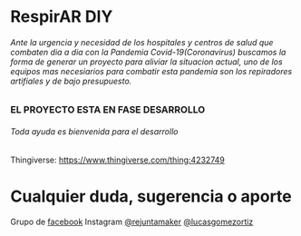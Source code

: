 ﻿# RespirAR DIY
###### Ante la urgencia y necesidad de los hospitales y centros de salud que combaten dia a dia con la Pandemia Covid-19(Coronavirus) buscamos la forma de generar un proyecto para aliviar la situacion actual, uno de los equipos mas necesiarios para combatir esta pandemia son los repiradores artifiales y de bajo presupuesto.
 
### EL PROYECTO ESTA EN FASE DESARROLLO
###### Toda ayuda es bienvenida para el desarrollo


Thingiverse: https://www.thingiverse.com/thing:4232749

# Cualquier duda, sugerencia o aporte
Grupo de [facebook](https://www.facebook.com/groups/respiradormaker/) 
Instagram [@rejuntamaker](https://www.instagram.com/rejuntamaker/) [@lucasgomezortiz](https://www.instagram.com/lucasgomezortiz/)


